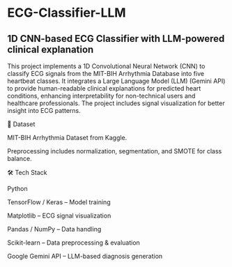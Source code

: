 # ECG-Classifier-LLM
## 1D CNN-based ECG Classifier with LLM-powered clinical explanation
This project implements a 1D Convolutional Neural Network (CNN) to classify ECG signals from the MIT-BIH Arrhythmia Database into five heartbeat classes.
It integrates a Large Language Model (LLM) (Gemini API) to provide human-readable clinical explanations for predicted heart conditions, enhancing interpretability for non-technical users and healthcare professionals.
The project includes signal visualization for better insight into ECG patterns.

📂 Dataset

MIT-BIH Arrhythmia Dataset from Kaggle.

Preprocessing includes normalization, segmentation, and SMOTE for class balance.

🛠️ Tech Stack

Python

TensorFlow / Keras – Model training

Matplotlib – ECG signal visualization

Pandas / NumPy – Data handling

Scikit-learn – Data preprocessing & evaluation

Google Gemini API – LLM-based diagnosis generation
